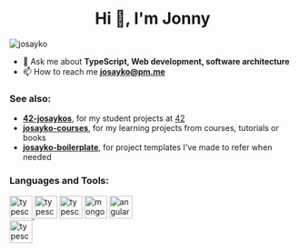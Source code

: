 <h1 align="center">Hi 👋, I'm Jonny</h1>

<p align="left">
  <img
    src="https://komarev.com/ghpvc/?username=josayko&label=Profile%20views&color=0e75b6&style=flat"
    alt="josayko"
  />
</p>

- 💬 Ask me about **TypeScript, Web development, software architecture**
- 📫 How to reach me **josayko@pm.me**

<h3 align="left">See also:</h3>

- **[42-josaykos](https://github.com/42-josaykos)**, for my student projects at [42](https://42.fr/en/homepage/)
- **[josayko-courses](https://github.com/josayko-courses)**, for my learning projects from courses, tutorials or books
- **[josayko-boilerplate](https://github.com/josayko-boilerplate)**, for project templates I've made to refer when needed

<h3 align="left">Languages and Tools:</h3>
<p align="left">
  <div>
    <a href="https://www.typescriptlang.org/">
      <img
        src="https://cdn.jsdelivr.net/gh/devicons/devicon@latest/icons/typescript/typescript-original.svg"
        alt="typescript"
        width="40"
        height="40"
      />
    </a>
    <img
      src="https://cdn.jsdelivr.net/gh/devicons/devicon@latest/icons/javascript/javascript-original.svg"
      alt="typescript"
      width="40"
      height="40"
    />
    <img
      src="https://cdn.jsdelivr.net/gh/devicons/devicon@latest/icons/nodejs/nodejs-original-wordmark.svg"
      alt="typescript"
      width="40"
      height="40"
    />
    <img
      src="https://cdn.jsdelivr.net/gh/devicons/devicon@latest/icons/mongodb/mongodb-original-wordmark.svg"
      alt="mongodb"
      width="40"
      height="40"
    />
    <img
      src="https://cdn.jsdelivr.net/gh/devicons/devicon@latest/icons/angular/angular-original.svg"
      alt="angular"
      width="40"
      height="40"
    />
  </div>
  <div>
    <img
      src="https://cdn.jsdelivr.net/gh/devicons/devicon@latest/icons/neovim/neovim-original.svg"
      alt="typescript"
      width="40"
      height="40"
    />
  </div>
</p>
